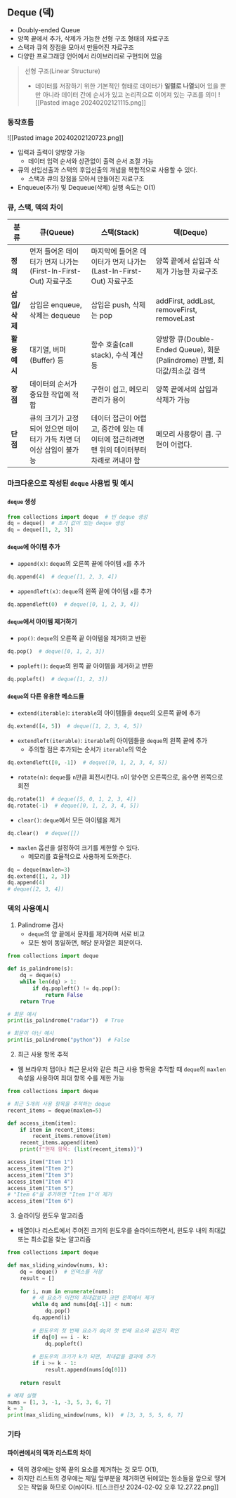 ## Deque (덱)
- Doubly-ended Queue
- 양쪽 끝에서 추가, 삭제가 가능한 선형 구조 형태의 자료구조
- 스택과 큐의 장점을 모아서 만들어진 자료구조
- 다양한 프로그래밍 언어에서 라이브러리로 구현되어 있음

> 선형 구조(Linear Structure)
> - 데이터를 저장하기 위한 기본적인 형태로 데이터가 **일렬로 나열**되어 있을 뿐만 아니라 데이터 간에 순서가 있고 논리적으로 이어져 있는 구조를 의미
![[Pasted image 20240202121115.png]]


### 동작흐름
![[Pasted image 20240202120723.png]]
- 입력과 출력이 양방향 가능
	- 데이터 입력 순서와 상관없이 출력 순서 조절 가능
- 큐의 선입선출과 스택의 후입선출의 개념을 복합적으로 사용할 수 있다.
	- 스택과 큐의 장점을 모아서 만들어진 자료구조
- Enqueue(추가) 및 Dequeue(삭제) 실행 속도는 O(1)



### 큐, 스택, 덱의 차이
| **분류** | **큐(Queue)** | **스택(Stack)** | **덱(Deque)** |
| ---- | ---- | ---- | ---- |
| **정의** | 먼저 들어온 데이터가 먼저 나가는(First-In-First-Out) 자료구조 | 마지막에 들어온 데이터가 먼저 나가는(Last-In-First-Out) 자료구조 | 양쪽 끝에서 삽입과 삭제가 가능한 자료구조 |
| **삽입/삭제** | 삽입은 enqueue, 삭제는 dequeue | 삽입은 push, 삭제는 pop | addFirst, addLast, removeFirst, removeLast |
| **활용 예시** | 대기열, 버퍼(Buffer) 등 | 함수 호출(call stack), 수식 계산 등 | 양방향 큐(Double-Ended Queue), 회문(Palindrome) 판별, 최대값/최소값 검색 |
| **장점** | 데이터의 순서가 중요한 작업에 적합 | 구현이 쉽고, 메모리 관리가 용이 | 양쪽 끝에서의 삽입과 삭제가 가능 |
| **단점** | 큐의 크기가 고정되어 있으면 데이터가 가득 차면 더 이상 삽입이 불가능 | 데이터 접근이 어렵고, 중간에 있는 데이터에 접근하려면 맨 위의 데이터부터 차례로 꺼내야 함 | 메모리 사용량이 큼. 구현이 어렵다. |

### 마크다운으로 작성된 `deque` 사용법 및 예시

#### `deque` 생성
``` python
from collections import deque  # 빈 deque 생성 
dq = deque()  # 초기 값이 있는 deque 생성 
dq = deque([1, 2, 3])
```

#### `deque`에 아이템 추가
- `append(x)`: `deque`의 오른쪽 끝에 아이템 `x`를 추가
```python
dq.append(4)  # deque([1, 2, 3, 4])
```

- `appendleft(x)`: `deque`의 왼쪽 끝에 아이템 `x`를 추가
```python
dq.appendleft(0)  # deque([0, 1, 2, 3, 4])
```

#### `deque`에서 아이템 제거하기
- `pop()`: `deque`의 오른쪽 끝 아이템을 제거하고 반환
```python
dq.pop()  # deque([0, 1, 2, 3])
```

- `popleft()`: `deque`의 왼쪽 끝 아이템을 제거하고 반환
```python
dq.popleft()  # deque([1, 2, 3])
```

#### `deque`의 다른 유용한 메소드들
- `extend(iterable)`: `iterable`의 아이템들을 `deque`의 오른쪽 끝에 추가
```python
dq.extend([4, 5])  # deque([1, 2, 3, 4, 5])
```

- `extendleft(iterable)`: `iterable`의 아이템들을 `deque`의 왼쪽 끝에 추가
	- 주의할 점은 추가되는 순서가 `iterable`의 역순
```python
dq.extendleft([0, -1])  # deque([0, 1, 2, 3, 4, 5])
```

- `rotate(n)`: `deque`를 `n`만큼 회전시킨다. `n`이 양수면 오른쪽으로, 음수면 왼쪽으로 회전
```python
dq.rotate(1)  # deque([5, 0, 1, 2, 3, 4]) 
dq.rotate(-1)  # deque([0, 1, 2, 3, 4, 5])
```

- `clear()`: `deque`에서 모든 아이템을 제거
```python
dq.clear()  # deque([])
```

- `maxlen` 옵션을 설정하여 크기를 제한할 수 있다.
	- 메모리를 효율적으로 사용하게 도와준다.
```python
dq = deque(maxlen=3) 
dq.extend([1, 2, 3])
dq.append(4)  
# deque([2, 3, 4])
```


### 덱의 사용예시
1. Palindrome 검사
   - `deque`의 양 끝에서 문자를 제거하며 서로 비교
   - 모든 쌍이 동일하면, 해당 문자열은 회문이다.
```python
from collections import deque

def is_palindrome(s):
    dq = deque(s)
    while len(dq) > 1:
        if dq.popleft() != dq.pop():
            return False
    return True

# 회문 예시
print(is_palindrome("radar"))  # True

# 회문이 아닌 예시
print(is_palindrome("python"))  # False
```

2. 최근 사용 항목 추적
- 웹 브라우저 탭이나 최근 문서와 같은 최근 사용 항목을 추적할 때 `deque`의 `maxlen` 속성을 사용하여 최대 항목 수를 제한 가능
```python
from collections import deque

# 최근 5개의 사용 항목을 추적하는 deque
recent_items = deque(maxlen=5)

def access_item(item):
    if item in recent_items:
        recent_items.remove(item)
    recent_items.append(item)
    print(f"현재 항목: {list(recent_items)}")

access_item("Item 1")
access_item("Item 2")
access_item("Item 3")
access_item("Item 4")
access_item("Item 5")
# "Item 6"을 추가하면 "Item 1"이 제거
access_item("Item 6")

```

3. 슬라이딩 윈도우 알고리즘
- 배열이나 리스트에서 주어진 크기의 윈도우를 슬라이드하면서, 윈도우 내의 최대값 또는 최소값을 찾는 알고리즘
```python
from collections import deque

def max_sliding_window(nums, k):
    dq = deque()  # 인덱스를 저장
    result = []
    
    for i, num in enumerate(nums):
        # 새 요소가 이전의 최대값보다 크면 왼쪽에서 제거
        while dq and nums[dq[-1]] < num:
            dq.pop()
        dq.append(i)
        
        # 윈도우의 첫 번째 요소가 dq의 첫 번째 요소와 같은지 확인
        if dq[0] == i - k:
            dq.popleft()
        
        # 윈도우의 크기가 k가 되면, 최대값을 결과에 추가
        if i >= k - 1:
            result.append(nums[dq[0]])
    
    return result

# 예제 실행
nums = [1, 3, -1, -3, 5, 3, 6, 7]
k = 3
print(max_sliding_window(nums, k))  # [3, 3, 5, 5, 6, 7]
```


### 기타
#### 파이썬에서의 덱과 리스트의 차이
- 덱의 경우에는 양쪽 끝의 요소를 제거하는 것 모두 O(1), 
- 하지만 리스트의 경우에는 제일 앞부분을 제거하면 뒤에있는 원소들을 앞으로 땡겨오는 작업을 하므로 O(n)이다.
![[스크린샷 2024-02-02 오후 12.27.22.png]]
